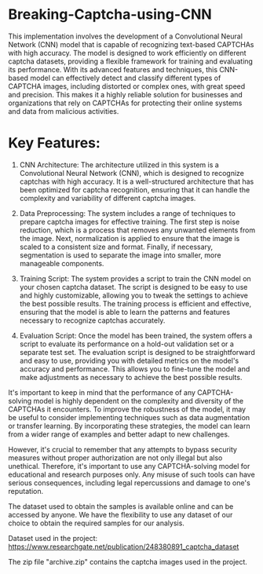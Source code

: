 # Breaking-Captcha-using-CNN
This implementation involves the development of a Convolutional Neural Network (CNN) model that is capable of recognizing text-based CAPTCHAs with high accuracy. The model is designed to work efficiently on different captcha datasets, providing a flexible framework for training and evaluating its performance. With its advanced features and techniques, this CNN-based model can effectively detect and classify different types of CAPTCHA images, including distorted or complex ones, with great speed and precision. This makes it a highly reliable solution for businesses and organizations that rely on CAPTCHAs for protecting their online systems and data from malicious activities.
# Key Features:

1. CNN Architecture: The architecture utilized in this system is a Convolutional Neural Network (CNN), which is designed to recognize captchas with high accuracy. It is a well-structured architecture that has been optimized for captcha recognition, ensuring that it can handle the complexity and variability of different captcha images.

2. Data Preprocessing: The system includes a range of techniques to prepare captcha images for effective training. The first step is noise reduction, which is a process that removes any unwanted elements from the image. Next, normalization is applied to ensure that the image is scaled to a consistent size and format. Finally, if necessary, segmentation is used to separate the image into smaller, more manageable components.

3. Training Script: The system provides a script to train the CNN model on your chosen captcha dataset. The script is designed to be easy to use and highly customizable, allowing you to tweak the settings to achieve the best possible results. The training process is efficient and effective, ensuring that the model is able to learn the patterns and features necessary to recognize captchas accurately.

4. Evaluation Script: Once the model has been trained, the system offers a script to evaluate its performance on a hold-out validation set or a separate test set. The evaluation script is designed to be straightforward and easy to use, providing you with detailed metrics on the model's accuracy and performance. This allows you to fine-tune the model and make adjustments as necessary to achieve the best possible results.

   
It's important to keep in mind that the performance of any CAPTCHA-solving model is highly dependent on the complexity and diversity of the CAPTCHAs it encounters. To improve the robustness of the model, it may be useful to consider implementing techniques such as data augmentation or transfer learning. By incorporating these strategies, the model can learn from a wider range of examples and better adapt to new challenges.

However, it's crucial to remember that any attempts to bypass security measures without proper authorization are not only illegal but also unethical. Therefore, it's important to use any CAPTCHA-solving model for educational and research purposes only. Any misuse of such tools can have serious consequences, including legal repercussions and damage to one's reputation.

The dataset used to obtain the samples is available online and can be accessed by anyone. We have the flexibility to use any dataset of our choice to obtain the required samples for our analysis.

Dataset used in the project: https://www.researchgate.net/publication/248380891_captcha_dataset

The zip file "archive.zip" contains the captcha images used in the project.
